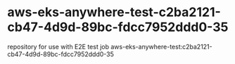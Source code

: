 # aws-eks-anywhere-test-c2ba2121-cb47-4d9d-89bc-fdcc7952ddd0-35
repository for use with E2E test job aws-eks-anywhere-test:c2ba2121-cb47-4d9d-89bc-fdcc7952ddd0-35
